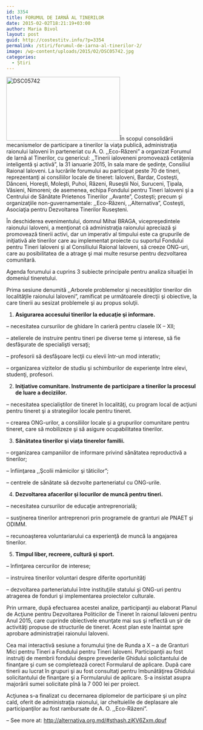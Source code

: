 ```yaml
---
id: 3354
title: FORUMUL DE IARNĂ AL TINERILOR
date: 2015-02-02T18:21:19+03:00
author: Maria Bivol
layout: post
guid: http://costestitv.info/?p=3354
permalink: /stiri/forumul-de-iarna-al-tinerilor-2/
image: /wp-content/uploads/2015/02/DSC05742.jpg
categories:
  - Știri
---
```

[<img class="alignleft size-medium wp-image-3355" src="/wp-content/uploads/2015/02/DSC05742-300x168.jpg" alt="DSC05742" width="300" height="168" srcset="http://costestitv.ddev.local/wp-content/uploads/2015/02/DSC05742-300x168.jpg 300w, http://costestitv.ddev.local/wp-content/uploads/2015/02/DSC05742.jpg 972w" sizes="(max-width: 300px) 100vw, 300px" />](/wp-content/uploads/2015/02/DSC05742.jpg)În scopul consolidării mecanismelor de participare a tinerilor la viaţa publică, administraţia raionului Ialoveni în parteneriat cu A. O. ,,Eco-Răzeni” a organizat Forumul de Iarnă al Tinerilor, cu genericul: ,,Tinerii ialoveneni promovează cetăţenia inteligentă şi activă”, la 31 ianuarie 2015, în sala mare de şedinţe, Consiliul Raional Ialoveni. La lucrările forumului au participat peste 70 de tineri, reprezentanţi ai consiliilor locale de tineret: Ialoveni, Bardar, Costeşti, Dănceni, Horeşti, Moleşti, Puhoi, Răzeni, Ruseştii Noi, Suruceni, Ţipala, Văsieni, Nimoreni; de asemenea, echipa Fondului pentru Tineri Ialoveni şi a Centrului de Sănătate Prietenos Tinerilor ,,Avante”, Costeşti; precum şi organizaţiile non-guvernamentale: ,,Eco-Răzeni, ,,Alternativa”, Costeşti, Asociaţia pentru Dezvoltarea Tinerilor Ruseşteni.

În deschiderea evenimentului, domnul Mihai BRAGA, vicepreşedintele raionului Ialoveni, a menţionat că administraţia raionului apreciază şi promovează tinerii activi, dar un imperativ al timpului este ca grupurile de iniţiativă ale tinerilor care au implementat proiecte cu suportul Fondului pentru Tineri Ialoveni şi al Consiliului Raional Ialoveni, să creeze ONG-uri, care au posibilitatea de a atrage şi mai multe resurse pentru dezvoltarea comunitară.

Agenda forumului a cuprins 3 subiecte principale pentru analiza situaţiei în domeniul tineretului.

Prima sesiune denumită ,,Arborele problemelor şi necesităţilor tinerilor din localităţile raionului Ialoveni”, ramificat pe următoarele direcţii şi obiective, la care tinerii au sesizat problemele şi au propus soluţii.

  1. **Asigurarea accesului tinerilor la educaţie şi informare.**

– necesitatea cursurilor de ghidare în carieră pentru clasele IX – XII;

– atelierele de instruire pentru tineri pe diverse teme şi interese, să fie desfăşurate de specialişti versaţi;

– profesorii să desfăşoare lecţii cu elevii într-un mod interativ;

– organizarea vizitelor de studiu şi schimburilor de experienţe între elevi, studenţi, profesori.

<ol start="2">
  <li>
    <strong>Iniţiative comunitare. Instrumente de participare a tinerilor la procesul de luare a deciziilor.</strong>
  </li>
</ol>

– necesitatea specialiştilor de tineret în localităţi, cu program local de acţiuni pentru tineret şi a strategiilor locale pentru tineret.

– crearea ONG-urilor, a consiliilor locale şi a grupurilor comunitare pentru tineret, care să mobilizeze şi să asigure ocupabilitatea tinerilor.

<ol start="3">
  <li>
    <strong>Sănătatea tinerilor şi viaţa tinerelor familii.</strong>
  </li>
</ol>

– organizarea campaniilor de informare privind sănătatea reproductivă a tinerilor;

– înfiinţarea ,,Şcolii mămicilor şi tăticilor”;

– centrele de sănătate să dezvolte parteneriatul cu ONG-urile.

<ol start="4">
  <li>
    <strong>Dezvoltarea afacerilor şi locurilor de muncă pentru tineri.</strong>
  </li>
</ol>

– necesitatea cursurilor de educaţie antreprenorială;

– susţinerea tinerilor antreprenori prin programele de granturi ale PNAET şi ODIMM.

– recunoaşterea voluntariarului ca experienţă de muncă la angajarea tinerilor.

<ol start="5">
  <li>
    <strong>Timpul liber, recreere, cultură şi sport.</strong>
  </li>
</ol>

– înfinţarea cercurilor de interese;

– instruirea tinerilor voluntari despre diferite oportunităţi

– dezvoltarea parteneriatului între instituţiile statului şi ONG-uri pentru atragerea de fonduri şi implementarea proiectelor culturale.

Prin urmare, după efectuarea acestei analize, participanţii au elaborat Planul de Acţiune pentru Dezvoltarea Politicilor de Tineret în raionul Ialoveni pentru Anul 2015, care cuprinde obiectivele enunţate mai sus şi reflectă un şir de activităţi propuse de structurile de tineret. Acest plan este înaintat spre aprobare administraţiei raionului Ialoveni.

Cea mai interactivă sesiune a forumului ţine de Runda a X – a de Granturi Mici pentru Tineri a Fondului pentru Tineri Ialoveni. Participanţii au fost instruiţi de membrii fondului despre prevederile Ghidului solicitantului de finanţare şi cum se completează corect Formularul de aplicare. După care tinerii au lucrat în grupuri şi au fost consultaţi pentru îmbunătăţirea Ghidului solicitantului de finanţare şi a Formularului de aplicare. S-a insistat asupra majorării sumei solicitate pînă la 7 000 lei per proiect.

Acţiunea s-a finalizat cu decernarea diplomelor de participare şi un pînz cald, oferit de administraţia raionului, iar cheltuielile de deplasare ale participanţilor au fost rambursate de A. O. ,,Eco-Răzeni”.

&#8211; See more at: http://alternativa.org.md/#sthash.zjKV6Zxm.dpuf